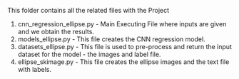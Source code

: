 This folder contains all the related files with the Project

1. cnn_regression_ellipse.py - Main Executing File where inputs are given and we obtain the results.
2. models_ellipse.py - This file creates the CNN regression model.
3. datasets_ellipse.py - This file is used to pre-process and return the input dataset for the model - the images and label file.
4. ellipse_skimage.py - This file creates the ellipse images and the text file with labels.
